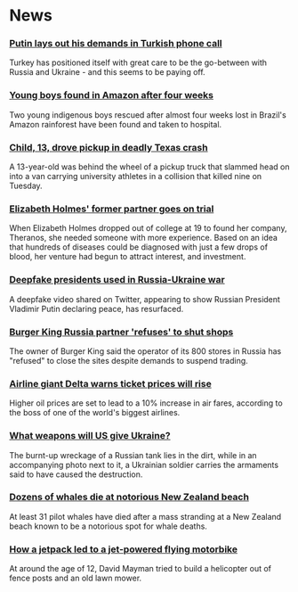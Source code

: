 # News
### [Putin lays out his demands in Turkish phone call](https://www.bbc.com/news/world-europe-60785754)
Turkey has positioned itself with great care to be the go-between with Russia and Ukraine - and this seems to be paying off. 
### [Young boys found in Amazon after four weeks](https://www.bbc.com/news/world-latin-america-60789542)
Two young indigenous boys rescued after almost four weeks lost in Brazil's Amazon rainforest have been found and taken to hospital.
### [Child, 13, drove pickup in deadly Texas crash](https://www.bbc.com/news/world-us-canada-60789022)
A 13-year-old was behind the wheel of a pickup truck that slammed head on into a van carrying university athletes in a collision that killed nine on Tuesday. 
### [Elizabeth Holmes' former partner goes on trial](https://www.bbc.com/news/technology-60716448)
When Elizabeth Holmes dropped out of college at 19 to found her company, Theranos, she needed someone with more experience. Based on an idea that hundreds of diseases could be diagnosed with just a few drops of blood, her venture had begun to attract interest, and investment.
### [Deepfake presidents used in Russia-Ukraine war](https://www.bbc.com/news/technology-60780142)
A deepfake video shared on Twitter, appearing to show Russian President Vladimir Putin declaring peace, has resurfaced.
### [Burger King Russia partner 'refuses' to shut shops](https://www.bbc.com/news/business-60789772)
The owner of Burger King said the operator of its 800 stores in Russia has "refused" to close the sites despite demands to suspend trading.  
### [Airline giant Delta warns ticket prices will rise](https://www.bbc.com/news/business-60781625)
Higher oil prices are set to lead to a 10% increase in air fares, according to the boss of one of the world's biggest airlines.
### [What weapons will US give Ukraine?](https://www.bbc.com/news/world-us-canada-60774098)
The burnt-up wreckage of a Russian tank lies in the dirt, while in an accompanying photo next to it, a Ukrainian soldier carries the armaments said to have caused the destruction.
### [Dozens of whales die at notorious New Zealand beach](https://www.bbc.com/news/world-asia-60790326)
At least 31 pilot whales have died after a mass stranding at a New Zealand beach known to be a notorious spot for whale deaths.
### [How a jetpack led to a jet-powered flying motorbike](https://www.bbc.com/news/business-60333565)
At around the age of 12, David Mayman tried to build a helicopter out of fence posts and an old lawn mower.
